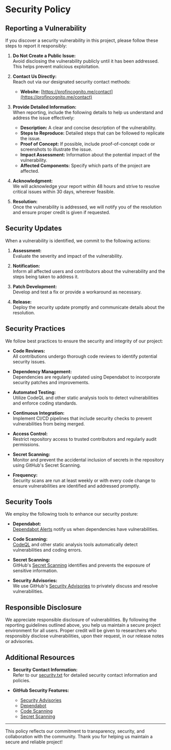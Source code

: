 # Security Policy

## Reporting a Vulnerability

If you discover a security vulnerability in this project, please follow these steps to report it responsibly:

1. **Do Not Create a Public Issue:**  
   Avoid disclosing the vulnerability publicly until it has been addressed. This helps prevent malicious exploitation.

2. **Contact Us Directly:**  
   Reach out via our designated security contact methods:
   - **Website:** [https://profincognito.me/contact](https://profincognito.me/contact)  

3. **Provide Detailed Information:**  
   When reporting, include the following details to help us understand and address the issue effectively:
   - **Description:** A clear and concise description of the vulnerability.  
   - **Steps to Reproduce:** Detailed steps that can be followed to replicate the issue.  
   - **Proof of Concept:** If possible, include proof-of-concept code or screenshots to illustrate the issue.  
   - **Impact Assessment:** Information about the potential impact of the vulnerability.  
   - **Affected Components:** Specify which parts of the project are affected.  

4. **Acknowledgment:**  
   We will acknowledge your report within 48 hours and strive to resolve critical issues within 30 days, wherever feasible.  

5. **Resolution:**  
   Once the vulnerability is addressed, we will notify you of the resolution and ensure proper credit is given if requested.

## Security Updates

When a vulnerability is identified, we commit to the following actions:

1. **Assessment:**  
   Evaluate the severity and impact of the vulnerability.  

2. **Notification:**  
   Inform all affected users and contributors about the vulnerability and the steps being taken to address it.  

3. **Patch Development:**  
   Develop and test a fix or provide a workaround as necessary.  

4. **Release:**  
   Deploy the security update promptly and communicate details about the resolution.

## Security Practices

We follow best practices to ensure the security and integrity of our project:

- **Code Reviews:**  
  All contributions undergo thorough code reviews to identify potential security issues.  

- **Dependency Management:**  
  Dependencies are regularly updated using Dependabot to incorporate security patches and improvements.  

- **Automated Testing:**  
  Utilize CodeQL and other static analysis tools to detect vulnerabilities and enforce coding standards.  

- **Continuous Integration:**  
  Implement CI/CD pipelines that include security checks to prevent vulnerabilities from being merged.  

- **Access Control:**  
  Restrict repository access to trusted contributors and regularly audit permissions.  

- **Secret Scanning:**  
  Monitor and prevent the accidental inclusion of secrets in the repository using GitHub's Secret Scanning.  

- **Frequency:**  
  Security scans are run at least weekly or with every code change to ensure vulnerabilities are identified and addressed promptly.

## Security Tools

We employ the following tools to enhance our security posture:

- **Dependabot:**  
  [Dependabot Alerts](https://github.com/iAnonymous3000/Pr0f3ss0r-1nc0gn1t0/security/dependabot) notify us when dependencies have vulnerabilities.  

- **Code Scanning:**  
  [CodeQL](https://github.com/github/codeql) and other static analysis tools automatically detect vulnerabilities and coding errors.  

- **Secret Scanning:**  
  GitHub's [Secret Scanning](https://github.com/iAnonymous3000/Pr0f3ss0r-1nc0gn1t0/security/secret-scanning) identifies and prevents the exposure of sensitive information.  

- **Security Advisories:**  
  We use GitHub's [Security Advisories](https://github.com/iAnonymous3000/Pr0f3ss0r-1nc0gn1t0/security/advisories) to privately discuss and resolve vulnerabilities.


## Responsible Disclosure

We appreciate responsible disclosure of vulnerabilities. By following the reporting guidelines outlined above, you help us maintain a secure project environment for all users. Proper credit will be given to researchers who responsibly disclose vulnerabilities, upon their request, in our release notes or advisories.

## Additional Resources

- **Security Contact Information:**  
  Refer to our [security.txt](https://profincognito.me/.well-known/security.txt) for detailed security contact information and policies.  

- **GitHub Security Features:**  
  - [Security Advisories](https://github.com/features/security-advisories)  
  - [Dependabot](https://github.com/features/dependabot)  
  - [Code Scanning](https://docs.github.com/en/code-security/code-scanning)  
  - [Secret Scanning](https://docs.github.com/en/code-security/secret-scanning)  

---

This policy reflects our commitment to transparency, security, and collaboration with the community. Thank you for helping us maintain a secure and reliable project!

